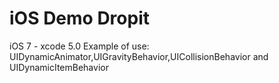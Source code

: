 iOS Demo Dropit
=============================================
 iOS 7 - xcode 5.0
 Example of use: UIDynamicAnimator,UIGravityBehavior,UICollisionBehavior and UIDynamicItemBehavior
 
